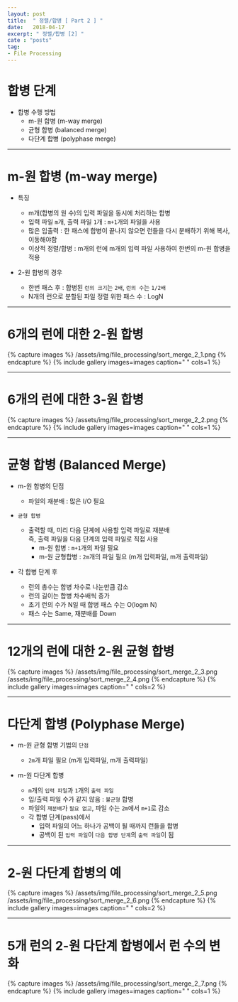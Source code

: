 ```yaml
---
layout: post
title:  " 정렬/합병 [ Part 2 ] "
date:   2018-04-17
excerpt: " 정렬/합병 [2] "
cate : "posts"
tag:
- File Processing
---
```


# 합병 단계

* 합병 수행 방법
    - m-원 합병 (m-way merge)
    - 균형 합병 (balanced merge)
    - 다단계 합병 (polyphase merge)

---

# m-원 합병 (m-way merge)

* 특징
    - m개(합병의 원 수)의 입력 파일을 동시에 처리하는 합병
    - 입력 파일 `m`개, 출력 파일 `1`개 : `m+1`개의 파일을 사용
    - 많은 입출력 : 한 패스에 합병이 끝나지 않으면 런들을 다시 분배하기 위해 복사,이동해야함
    - 이상적 정렬/합병 : m개의 런에 m개의 입력 파일 사용하여 한번의 m-원 합병을 적용

* 2-원 합병의 경우
    - 한번 패스 후 : 합병된 `런의 크기`는 `2배`, `런의 수`는 `1/2배`
    - N개의 런으로 분할된 파일 정렬 위한 패스 수 : LogN 


---

# 6개의 런에 대한 2-원 합병

{% capture images %}
    /assets/img/file_processing/sort_merge_2_1.png
{% endcapture %}
{% include gallery images=images caption=" " cols=1 %}

---

# 6개의 런에 대한 3-원 합병

{% capture images %}
    /assets/img/file_processing/sort_merge_2_2.png
{% endcapture %}
{% include gallery images=images caption=" " cols=1 %}

---

# 균형 합병 (Balanced Merge)

* m-원 합병의 단점
    - 파일의 재분배 : 많은 I/O 필요 

* `균형 합병`
    - 출력할 때, 미리 다음 단계에 사용할 입력 파일로 재분배 <br> 즉, 출력 파일을 다음 단계의 입력 파일로 직접 사용
        - m-원 합병 : `m+1`개의 파일 필요
        - m-원 균형합병 : `2m`개의 파일 필요 (m개 입력파일, m개 출력파일)

* 각 합병 단계 후
    - 런의 총수는 합병 차수로 나눈만큼 감소
    - 런의 길이는 합병 차수배씩 증가
    - 초기 런의 수가 N일 때 합병 패스 수는 O(logm N)
    - 패스 수는 Same, 재분배를 Down

---

# 12개의 런에 대한 2-원 균형 합병

{% capture images %}
    /assets/img/file_processing/sort_merge_2_3.png
    /assets/img/file_processing/sort_merge_2_4.png
{% endcapture %}
{% include gallery images=images caption=" " cols=2 %}

---

# 다단계 합병 (Polyphase Merge)

* m-원 균형 합병 기법의 `단점`
    - `2m`개 파일 필요 (m개 입력파일, m개 출력파일)

* m-원 다단계 합병
    - `m`개의 `입력 파일`과 `1`개의 `출력 파일`
    - 입/출력 파일 수가 같지 않음 : `불균형` 합병
    - 파일의 `재분배`가 `필요 없고`, 파일 수는 `2m`에서 `m+1`로 감소
    - 각 합병 단계(pass)에서
        - 입력 파일의 어느 하나가 공백이 될 때까지 런들을 합병
        - 공백이 된 `입력 파일`이 `다음 합병 단계`의 `출력 파일`이 됨

---

# 2-원 다단계 합병의 예

{% capture images %}
    /assets/img/file_processing/sort_merge_2_5.png
    /assets/img/file_processing/sort_merge_2_6.png
{% endcapture %}
{% include gallery images=images caption=" " cols=2 %}

---

# 5개 런의 2-원 다단계 합병에서 런 수의 변화

{% capture images %}
    /assets/img/file_processing/sort_merge_2_7.png
{% endcapture %}
{% include gallery images=images caption=" " cols=1 %}


